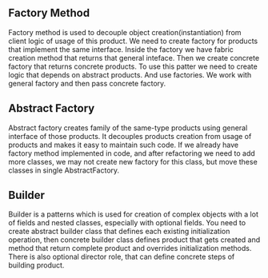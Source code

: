 ## Factory Method
Factory method is used to decouple object creation(instantiation) from client logic of usage of this product. We need to create factory for products that implement the same interface. Inside the factory we have fabric creation method that returns that general inteface. Then we create concrete factory that returns concrete products. To use this patter we need to create logic that depends on abstract products. And use factories. We work with general  factory and then pass concrete factory.
## Abstract Factory
Abstract factory creates family of the same-type products using general interface of those products. It decouples products creation from usage of products and makes it easy to maintain such code. If we already have factory method implemented in code, and after refactoring we need to add more classes, we may not create new factory for this class, but move these classes in single AbstractFactory.
## Builder
Builder is a patterns which is used for creation of complex objects with a lot of fields and nested classes, especially with optional fields. You need to create abstract builder class that defines each existing initialization operation, then concrete builder class defines product that gets created and method that return complete product and overrides initialization methods. There is also optional director role, that can define concrete steps of building product. 